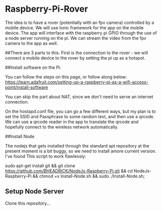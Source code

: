 # Raspberry-Pi-Rover

The idea is to have a rover (potentially with an fpv camera) controlled by a mobile device. We will use Ionic framework for the app on the mobile device. The app will interface with the raspberry pi GPIO through the use of a node server running on the pi. We can stream the video from the fpv camera to the app as well. 

##There are 3 parts to this. 
First is the connection to the rover - we will connect a mobile device to the rover by setting the pi up as a hotspot. 


##Install software on the Pi:

You can follow the steps on this page, or follow along below: https://learn.adafruit.com/setting-up-a-raspberry-pi-as-a-wifi-access-point/install-software

You can skip the part about NAT, since we don't need to serve an internet connection. 

On the hostapd.conf file, you can go a few different ways, but my plan is to set the SSID and Passphrase to some random text, and then use a qrcode. We can use a qrcode reader in the app to translate the qrcode and hopefully connect to the wireless network automatically.

##Install Node

The nodejs that gets installed through the standard apt repository at the present moment is a bit buggy, so we need to install amore current version. I've found This script to work flawlessly:

sudo apt-get install git && git clone https://github.com/BHEADRICK/NodeJs-Raspberry-Pi.git && cd NodeJs-Raspberry-Pi && chmod +x Install-Node.sh && sudo ./Install-Node.sh;

## Setup Node Server

Clone this repository...

